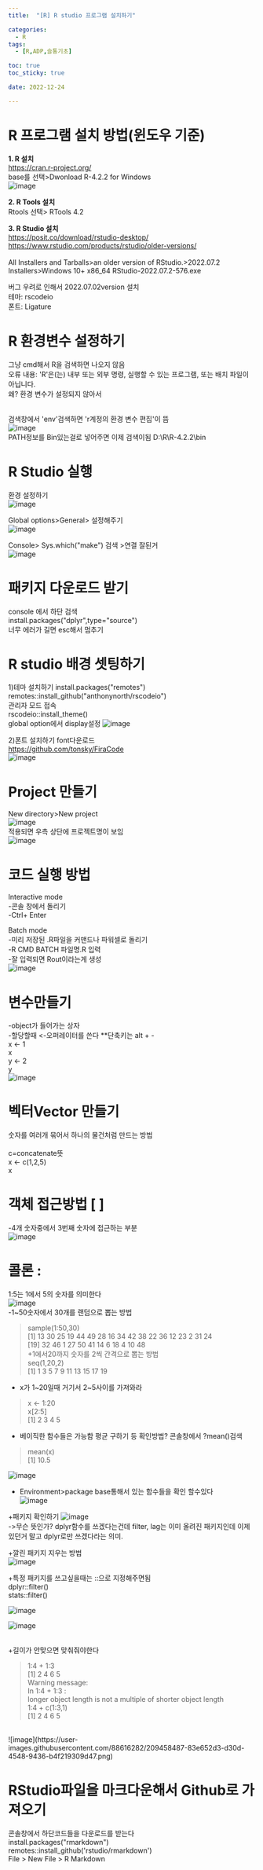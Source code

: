 ```yaml
---
title:  "[R] R studio 프로그램 설치하기" 

categories:
  - R
tags:
  - [R,ADP,슬통기초]

toc: true
toc_sticky: true

date: 2022-12-24

---
```


# R 프로그램 설치 방법(윈도우 기준)

**1. R 설치**<br>
https://cran.r-project.org/ <br>
base를 선택>Dwonload R-4.2.2 for Windows <br>
![image](https://user-images.githubusercontent.com/88616282/209427864-c126a0e9-ea7b-4a18-b1d7-e386a225b9fe.png)

**2. R Tools 설치**<br>
Rtools 선택> RTools 4.2 <br>

**3. R Studio 설치**<br>
https://posit.co/download/rstudio-desktop/ <br>
https://www.rstudio.com/products/rstudio/older-versions/ <br>
<br>
All Installers and Tarballs>an older version of RStudio.>2022.07.2 Installers>Windows 10+	x86_64	RStudio-2022.07.2-576.exe

버그 우려로 인해서 2022.07.02version 설치<br>
테마:  rscodeio<br>
폰트: Ligature <br>

# R 환경변수 설정하기 <br>
그냥  cmd해서 R을 검색하면 나오지 않음 <br>
오류 내용: 'R'은(는) 내부 또는 외부 명령, 실행할 수 있는 프로그램, 또는
배치 파일이 아닙니다.<br>
왜? 환경 변수가 설정되지 않아서 <br>
<br>

검색창에서 'env'검색하면 'r계정의 환경 변수 편집'이 뜸 <br>
![image](https://user-images.githubusercontent.com/88616282/209428386-c0e6146c-6ac1-4b0e-a1c7-c58934806c6d.png)
<br>
PATH정보를 Bin있는걸로 넣어주면 이제 검색이됨 D:\R\R-4.2.2\bin
<br>

# R Studio 실행<br>
환경 설정하기 <br>
![image](https://user-images.githubusercontent.com/88616282/209429503-926ab9f1-db2c-4caa-9785-88dc3d5ab633.png)<br>

Global options>General> 설정해주기<br>
![image](https://user-images.githubusercontent.com/88616282/209429806-0b614418-4574-4e4a-80d0-4771987ec14c.png)<br>

Console> Sys.which("make") 검색 >연결 잘된거 <br>
![image](https://user-images.githubusercontent.com/88616282/209429858-25e990e1-48e8-40e9-b92d-0d21261b5350.png)<br>

# 패키지 다운로드 받기<br>
console 에서 하단 검색<br>
install.packages("dplyr",type="source")<br>
너무 에러가 길면 esc해서 멈추기 <br>

# R studio 배경 셋팅하기 <br>
1)테마 설치하기 
install.packages("remotes")
<br>
remotes::install_github("anthonynorth/rscodeio")
<br>
관리자 모드 접속
<br>
rscodeio::install_theme()
<br> 
global option에서 display설정 
![image](https://user-images.githubusercontent.com/88616282/209430644-8f0db186-c660-49b3-9687-a0d4f7f598f7.png)<br>


2)폰트 설치하기
font다운로드 <br>
https://github.com/tonsky/FiraCode
<br>
![image](https://user-images.githubusercontent.com/88616282/209430899-c212c041-3688-49ef-baa9-94237b255b70.png)<br>

# Project 만들기
New directory>New project<br>
![image](https://user-images.githubusercontent.com/88616282/209457455-8d22cc08-7595-4e72-bc10-c5c51f73c67e.png)<br>
적용되면 우측 상단에 프로젝트명이 보임<br>
![image](https://user-images.githubusercontent.com/88616282/209457470-f644834b-7452-4a79-88c3-63daf8c8dc09.png)<br>

# 코드 실행 방법 <br>
Interactive mode <br>
-콘솔 창에서 돌리기 <br>
-Ctrl+ Enter <br>

Batch mode <br>
-미리 저장된 .R파일을 커맨드나 파워셀로 돌리기 <br>
-R CMD BATCH 파일명.R 입력 <br>
-잘 입력되면 Rout이라는게 생성<br>
![image](https://user-images.githubusercontent.com/88616282/209457714-51fec0a1-fa21-492d-ad0f-8a8c759cf5b8.png)<br>

# 변수만들기  <br>
-object가 들어가는 상자 <br>
-할당할때 <-오퍼레이터를 쓴다 **단축키는 alt + - <br>
x <- 1 <br>
x<br>
y <- 2<br>
y<br>
![image](https://user-images.githubusercontent.com/88616282/209457875-d82cd37c-7d9e-4ace-b7b2-e1dfe672891a.png)<br>

# 벡터Vector 만들기<br>
숫자를 여러개 묶어서 하나의 물건처럼 만드는 방법 <br>
<br> c=concatenate뜻 <br>
x <- c(1,2,5)<br>
x<br>

# 객체 접근방법 [ ] <br>
-4개 숫자중에서 3번째 숫자에 접근하는 부분 <br>
![image](https://user-images.githubusercontent.com/88616282/209457885-687bfcd5-2a98-459a-8c1e-b07410b220e6.png)<br>

# 콜론 : <br>
1:5는 1에서 5의 숫자를 의미한다 <br>
![image](https://user-images.githubusercontent.com/88616282/209457920-d77e83bb-70c8-4828-8b7a-05bc17317c39.png)<br>
-1~50숫자에서 30개를 랜덤으로 뽑는 방법 <br>
> sample(1:50,30)<br>
 [1] 13 30 25 19 44 49 28 16 34 42 38 22 36 12 23  2 31 24<br>
[19] 32 46  1 27 50 41 14  6 18  4 10 48<br>
+1에서20까지 숫자를 2씩 간격으로 뽑는 방법 <br>
> seq(1,20,2)<br>
 [1]  1  3  5  7  9 11 13 15 17 19<br>
 
+ x가 1~20일때 거기서 2~5사이를 가져와라 
> x <- 1:20<br>
> x[2:5]<br>
[1] 2 3 4 5<br>

+ 베이직한 함수들은 가능함 평균 구하기 등  확인방법? 콘솔창에서 ?mean()검색 
> mean(x)<br>
[1] 10.5<br>
 
![image](https://user-images.githubusercontent.com/88616282/209458160-4393fc1d-f58f-4a1b-9f5d-97799c878792.png)<br>
+ Environment>package base통해서 있는 함수들을 확인 할수있다 <br>
![image](https://user-images.githubusercontent.com/88616282/209458172-7e41e046-5119-4243-9c15-421468dfe1ac.png)<br>

+패키지 확인하기 
![image](https://user-images.githubusercontent.com/88616282/209458209-6c5e0657-cb93-4d9d-9ce2-80dc699b315b.png)<br>
->무슨 뜻인가? dplyr함수를 쓰겠다는건데 filter, lag는 이미 올려진 패키지인데 이제 있던거 말고 dplyr로만 쓰겠다라는 의미. 
<br>

+깔린 패키지 지우는 방법 <br>
![image](https://user-images.githubusercontent.com/88616282/209458235-c73f9f69-df33-411d-a610-5a7e69c83b5c.png)<br>

+특정 패키지를 쓰고싶을때는 ::으로 지정해주면됨  <br>
dplyr::filter()<br>
stats::filter()<br>


![image](https://user-images.githubusercontent.com/88616282/209458361-faef701b-f398-4ebf-8bc5-5065a84df0ac.png)<br>

![image](https://user-images.githubusercontent.com/88616282/209458391-fd275e24-dfab-4c52-a953-e80a90979002.png)<br>
<br>

+길이가 안맞으면 맞춰줘야한다 
> 1:4 + 1:3<br>
[1] 2 4 6 5<br>
Warning message:<br>
In 1:4 + 1:3 :<br>
  longer object length is not a multiple of shorter object length<br>
> 1:4 + c(1:3,1)<br>
[1] 2 4 6 5<br>
<br>
![image](https://user-images.githubusercontent.com/88616282/209458487-83e652d3-d30d-4548-9436-b4f219309d47.png)<br>


# RStudio파일을 마크다운해서 Github로 가져오기<br>
콘솔창에서 하단코드들을 다운로드를 받는다 <br>
install.packages("rmarkdown") <br>
remotes::install_github('rstudio/rmarkdown')<br>
File > New File > R Markdown<br>



